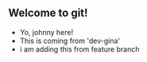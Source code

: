 ## Welcome to git!

- Yo, johnny here!
- This is coming from 'dev-gina'
- i am adding this from feature branch